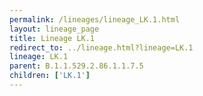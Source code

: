 ```yaml
---
permalink: /lineages/lineage_LK.1.html
layout: lineage_page
title: Lineage LK.1
redirect_to: ../lineage.html?lineage=LK.1
lineage: LK.1
parent: B.1.1.529.2.86.1.1.7.5
children: ['LK.1']
---
```

